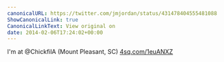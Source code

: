 ```yaml
---
canonicalURL: https://twitter.com/jmjordan/status/431478404555481088
ShowCanonicalLink: true
CanonicalLinkText: View original on
date: 2014-02-06T17:24:02+00:00
---
```

I'm at @ChickfilA (Mount Pleasant, SC) [4sq.com/1euANXZ](http://4sq.com/1euANXZ)